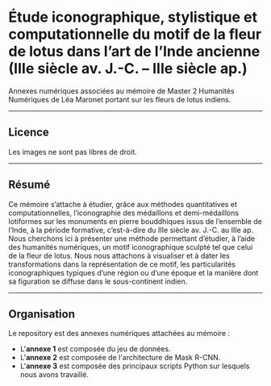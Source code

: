 # Étude iconographique, stylistique et computationnelle du motif de la fleur de lotus dans l’art de l’Inde ancienne (IIIe siècle av. J.-C. – IIIe siècle ap.)

Annexes numériques associées au mémoire de Master 2 Humanités Numériques de Léa Maronet portant sur les fleurs de lotus indiens. 


***

## Licence

Les images ne sont pas libres de droit. 

***

## Résumé
 
Ce mémoire s’attache à étudier, grâce aux méthodes quantitatives et computationnelles, l’iconographie des médaillons et demi-médaillons lotiformes sur les monuments en pierre bouddhiques issus de l’ensemble de l’Inde, à la période formative, c’est-à-dire du IIIe siècle av. J.-C. au IIIe ap. Nous cherchons ici à présenter une méthode permettant d’étudier, à l’aide des humanités numériques, un motif iconographique sculpté tel que celui de la fleur de lotus. Nous nous attachons à visualiser et à dater les transformations dans la représentation de ce motif, les particularités iconographiques typiques d’une région ou d’une époque et la manière dont sa figuration se diffuse dans le sous-continent indien.

***

## Organisation

Le repository est des annexes numériques attachées au mémoire :  
- L'**annexe 1** est composée du jeu de données. 
- L'**annexe 2** est composée de l'architecture de Mask R-CNN.
- L'**annexe 3** est composée des principaux scripts Python sur lesquels nous avons travaillé.

